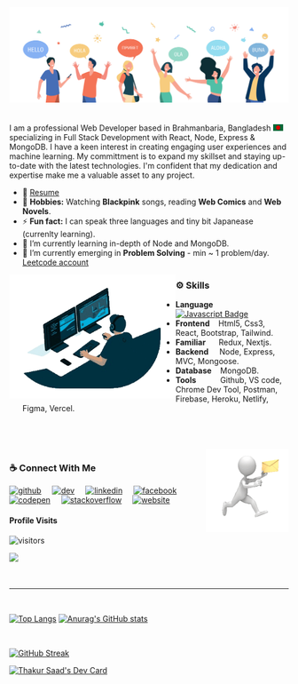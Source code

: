 ![](https://github.com/ThakurSaad/ThakurSaad/blob/main/github-banner.png)
<br/>
<br/>
<br/>
I am a professional Web Developer based in Brahmanbaria, Bangladesh <img src="assets/bangladesh.png" width="18"/> specializing in Full Stack Development with React, Node, Express & MongoDB. I have a keen interest in creating engaging user experiences and machine learning. My committment is to expand my skillset and staying up-to-date with the latest technologies. I'm confident that my dedication and expertise make me a valuable asset to any project.
<br>
- 📄 [Resume](https://drive.google.com/file/d/1T4PdLGrVrU2gdjTpDZrEAa2znWL_ie8D/view?usp=sharing)
- 🖤 **Hobbies:**   Watching **Blackpink**  songs, reading **Web Comics** and **Web Novels**. 
- ⚡ **Fun fact:**  I can speak three languages and tiny bit Japanease (currenlty learning).
- 🌱 I’m currently learning in-depth of Node and MongoDB.
- 🌱 I’m currently emerging in <b>Problem Solving</b> - min ~ 1 problem/day. [Leetcode account](https://leetcode.com/thakursaad/)

<img align="left" width="300" src="https://github.com/ThakurSaad/ThakurSaad/blob/main/coder-1-nobg.gif">

### ⚙ Skills 
- **Language** &nbsp; [![Javascript Badge](https://img.shields.io/badge/-Javascript-F0DB4F?style=for-the-badge&labelColor=black&logo=javascript&logoColor=F0DB4F)](#)
- **Frontend** &nbsp;&nbsp; Html5, Css3, React, Bootstrap, Tailwind.
- **Familiar** &nbsp;&nbsp;&nbsp;&nbsp; Redux, Nextjs.
- **Backend** &nbsp;&nbsp;&nbsp;  Node, Express, MVC, Mongoose.
- **Database** &nbsp;&nbsp; MongoDB.
- **Tools** &nbsp;&nbsp;&nbsp;&nbsp;&nbsp;&nbsp;&nbsp;&nbsp;&nbsp;  Github, VS code, Chrome Dev Tool, Postman, Firebase, Heroku, Netlify, Figma, Vercel.

<br/>
<br/>
<br/>

<img height="150" align="right" src="https://github.com/ThakurSaad/ThakurSaad/blob/main/contact.gif">

### ☕ Connect With Me
[<img src='https://cdn.jsdelivr.net/npm/simple-icons@3.0.1/icons/github.svg' alt='github' height='40'>](https://github.com/ThakurSaad) &nbsp;&nbsp;&nbsp; [<img src='https://cdn.jsdelivr.net/npm/simple-icons@3.0.1/icons/dev-dot-to.svg' alt='dev' height='40'>](https://dev.to/thakursaad) &nbsp;&nbsp;&nbsp; [<img src='https://cdn.jsdelivr.net/npm/simple-icons@3.0.1/icons/linkedin.svg' alt='linkedin' height='40'>](https://www.linkedin.com/in/thakur-saad//) &nbsp;&nbsp;&nbsp; [<img src='https://cdn.jsdelivr.net/npm/simple-icons@3.0.1/icons/facebook.svg' alt='facebook' height='40'>](https://www.facebook.com/Shadow.Monarch.Saad/) &nbsp;&nbsp;&nbsp; [<img src='https://cdn.jsdelivr.net/npm/simple-icons@3.0.1/icons/codepen.svg' alt='codepen' height='40'>](https://codepen.io/thakursaad) &nbsp;&nbsp;&nbsp; [<img src='https://cdn.jsdelivr.net/npm/simple-icons@3.0.1/icons/stackoverflow.svg' alt='stackoverflow' height='40'>](https://stackoverflow.com/users/17325120/thakur-saad) &nbsp;&nbsp;&nbsp;  [<img src='https://cdn.jsdelivr.net/npm/simple-icons@3.0.1/icons/icloud.svg' alt='website' height='40'>](https://portfolio-d9488.web.app/)  

#### Profile Visits

![visitors](https://visitor-badge.glitch.me/badge?page_id=ThakurSaad.ThakurSaad)

![](https://komarev.com/ghpvc/?username=ThakurSaad&style=for-the-badge)

<br/>
<hr/>
<br/>

[![Top Langs](https://github-readme-stats.vercel.app/api/top-langs/?username=ThakurSaad&theme=midnight-purple)](https://github.com/anuraghazra/github-readme-stats) [![Anurag's GitHub stats](https://github-readme-stats.vercel.app/api?username=ThakurSaad&theme=midnight-purple)](https://github.com/anuraghazra/github-readme-stats)

<br/>

[![GitHub Streak](https://github-readme-streak-stats.herokuapp.com/?user=ThakurSaad&theme=midnight-purple)](https://git.io/streak-stats)

<a href="https://app.daily.dev/ThakurSaad"><img src="https://api.daily.dev/devcards/8fe1549623684d338f367810e33b899c.png?r=ow8" width="400" alt="Thakur Saad's Dev Card"/></a>

<!--
- 🔭 I’m currently working on ...
- 🌱 I’m currently learning ...
- 👯 I’m looking to collaborate on ..
- 🤔 I’m looking for help with ...
- 💬 Ask me about ...
- 😄 Pronouns: ...
-->

